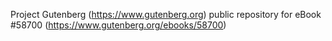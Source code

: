 Project Gutenberg (https://www.gutenberg.org) public repository for
eBook #58700 (https://www.gutenberg.org/ebooks/58700)

